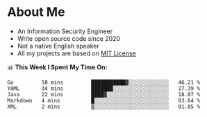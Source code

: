 # About Me

- An Information Security Engineer
- Write open source code since 2020
- Not a native English speaker
- All my projects are based on [MIT License](https://opensource.org/licenses/MIT)

📊 **This Week I Spent My Time On:**
<!--START_SECTION:waka-->
```text
Go         58 mins         ███████████▓░░░░░░░░░░░░░   46.21 % 
YAML       34 mins         ███████░░░░░░░░░░░░░░░░░░   27.39 % 
Java       22 mins         ████▓░░░░░░░░░░░░░░░░░░░░   18.07 % 
Markdown   4 mins          █░░░░░░░░░░░░░░░░░░░░░░░░   03.64 % 
XML        2 mins          ▒░░░░░░░░░░░░░░░░░░░░░░░░   01.85 % 
```
<!--END_SECTION:waka-->

